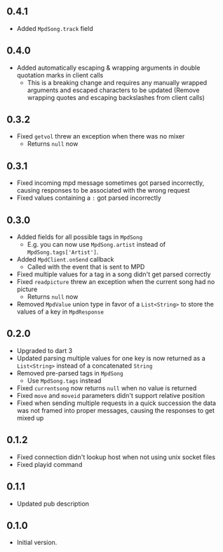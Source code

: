 ## 0.4.1
- Added `MpdSong.track` field

## 0.4.0
- Added automatically escaping & wrapping arguments in double quotation marks in client calls 
  - This is a breaking change and requires any manually wrapped arguments and escaped  characters to be updated (Remove wrapping quotes and escaping backslashes from client calls)

## 0.3.2
- Fixed `getvol` threw an exception when there was no mixer
  - Returns `null` now

## 0.3.1
- Fixed incoming mpd message sometimes got parsed incorrectly, causing responses to be associated with the wrong request
- Fixed values containing a `:` got parsed incorrectly

## 0.3.0
- Added fields for all possible tags in `MpdSong`
  - E.g. you can now use `MpdSong.artist` instead of `MpdSong.tags['Artist']`.
- Added `MpdClient.onSend` callback
  - Called with the event that is sent to MPD
- Fixed multiple values for a tag in a song didn't get parsed correctly
- Fixed `readpicture` threw an exception when the current song had no picture
  - Returns `null` now
- Removed `MpdValue` union type in favor of a `List<String>` to store the values of a key in `MpdResponse`

## 0.2.0

- Upgraded to dart 3
- Updated parsing multiple values for one key is now returned as a `List<String>` instead of a concatenated `String`
- Removed pre-parsed tags in `MpdSong`
  - Use `MpdSong.tags` instead
- Fixed `currentsong` now returns `null` when no value is returned
- Fixed `move` and `moveid` parameters didn't support relative position
- Fixed when sending multiple requests in a quick succession the data was not framed into proper messages, causing the responses to get mixed up

## 0.1.2

- Fixed connection didn't lookup host when not using unix socket files
- Fixed playid command

## 0.1.1

- Updated pub description

## 0.1.0

- Initial version.
